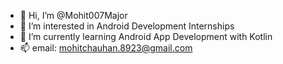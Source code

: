 - 👋 Hi, I’m @Mohit007Major
- 👀 I’m interested in Android Development Internships
- 🌱 I’m currently learning Android App Development with Kotlin
- 📫 email: mohitchauhan.8923@gmail.com  

<!---
Mohit007Major/Mohit007Major is a ✨ special ✨ repository because its `README.md` (this file) appears on your GitHub profile.
You can click the Preview link to take a look at your changes.
--->
